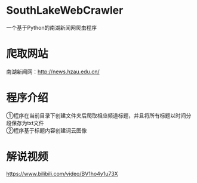 # SouthLakeWebCrawler
一个基于Python的南湖新闻网爬虫程序
# 爬取网站
南湖新闻网：http://news.hzau.edu.cn/  
# 程序介绍
①程序在当前目录下创建文件夹后爬取相应频道标题，并且将所有标题以时间分段保存为txt文件  
②程序基于标题内容创建词云图像
# 解说视频
https://www.bilibili.com/video/BV1ho4y1u73X
